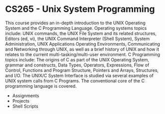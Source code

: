 # CS265 - Unix System Programming 
>	
This course provides an in-depth introduction to the UNIX Operating System and the C Programming Language. Operating systems topics include:  UNIX commands, the UNIX File System and its related structures, Editors (ed, vi), the UNIX Command Interpreter (Shell System), System Administration, UNIX Applications Operating Environments, Communicating and Networking through UNIX, as well as a brief history of UNIX and how it relates to the current multi-tasking/multi-user environment. C Programming topics include:  The origins of C as part of the UNIX Operating System, grammar and constructs, Data Types, Operators, Expressions, Flow of Control, Functions and Program Structure, Pointers and Arrays, Structures, and I/O. The UNIX/C System Interface is studied via several examples of UNIX system calls from C Programs. The conventional core of the C programming language is covered. 

- Assignments
- Projects
- Shell Scripts
